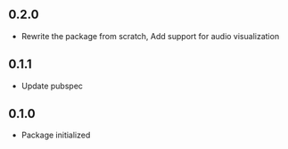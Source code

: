## 0.2.0

* Rewrite the package from scratch, Add support for audio visualization

## 0.1.1

* Update pubspec

## 0.1.0

* Package initialized

